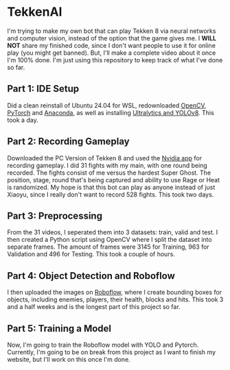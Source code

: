 # TekkenAI
I'm trying to make my own bot that can play Tekken 8 via neural networks and computer vision, instead of the option that the game gives me. I **WILL NOT** share my finished code, since I don't want people to use it for online play (you might get banned). But, I'll make a complete video about it once I'm 100% done. I'm just using this repository to keep track of what I've done so far.

## Part 1: IDE Setup
Did a clean reinstall of Ubuntu 24.04 for WSL, redownloaded [OpenCV](https://opencv.org/), [PyTorch](https://pytorch.org/) and [Anaconda](https://www.anaconda.com/), as well as installing [Ultralytics and YOLOv8](https://github.com/ultralytics/ultralytics). This took a day.

## Part 2: Recording Gameplay
Downloaded the PC Version of Tekken 8 and used the [Nvidia app](https://www.nvidia.com/en-us/software/nvidia-app/) for recording gameplay. I did 31 fights with my main, with one round being recorded. The fights consist of me versus the hardest Super Ghost. The position, stage, round that's being captured and ability to use Rage or Heat is randomized. My hope is that this bot can play as anyone instead of just Xiaoyu, since I really don't want to record 528 fights. This took two days.

## Part 3: Preprocessing
From the 31 videos, I seperated them into 3 datasets: train, valid and test. I then created a Python script using OpenCV where I split the dataset into separate frames. The amount of frames were 3145 for Training, 963 for Validation and 496 for Testing. This took a couple of hours.

## Part 4: Object Detection and Roboflow
I then uploaded the images on [Roboflow](https://universe.roboflow.com/), where I create bounding boxes for objects, including enemies, players, their health, blocks and hits. This took 3 and a half weeks and is the longest part of this project so far.

## Part 5: Training a Model
Now, I'm going to train the Roboflow model with YOLO and Pytorch. Currently, I'm going to be on break from this project as I want to finish my website, but I'll work on this once I'm done.

